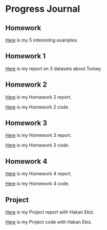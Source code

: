 # Progress Journal  

## Homework 
[Here](files/mertkaan_homework_0.html) is my 5 interesting examples.

## Homework 1
[Here](files/360_1.html) is my report on 3 datasets about Turkey. 

## Homework 2 
[Here](files/360_2.html) is my Homework 2 report.  

[Here](files/360_2.Rmd) is my Homework 2 code.


## Homework 3 
[Here](files/ie360_3.html) is my Homework 3 report.  

[Here](files/ie360_3.Rmd) is my Homework 3 code.


## Homework 4 
[Here](files/HW4.html) is my Homework 4 report.  

[Here](files/HW4.Rmd) is my Homework 4 code.


## Project
[Here](files/ie360_project.html) is my Project report with Hakan Ekiz.  

[Here](files/ie360_project.Rmd) is my Project code with Hakan Ekiz.




